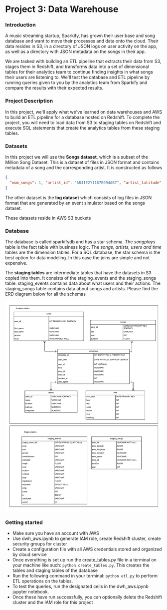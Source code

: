 # Project 3: Data Warehouse
### Introduction
A music streaming startup, Sparkify, has grown their user base and song database and want to move their processes and data onto the cloud. Their data resides in S3, in a directory of JSON logs on user activity on the app, as well as a directory with JSON metadata on the songs in their app.

We are tasked with building an ETL pipeline that extracts their data from S3, stages them in Redshift, and transforms data into a set of dimensional tables for their analytics team to continue finding insights in what songs their users are listening to. We'll test the database and ETL pipeline by running queries given to you by the analytics team from Sparkify and compare the results with their expected results.

### Project Description
In this project, we'll apply what we've learned on data warehouses and AWS to build an ETL pipeline for a database hosted on Redshift. To complete the project, you will need to load data from S3 to staging tables on Redshift and execute SQL statements that create the analytics tables from these staging tables.

### Datasets
In this project we will use the **Songs dataset**, which is a subset of the Million Song Dataset. This is a dataset of files in JSON format and contains metadata of a song and the corresponding artist. It is constructed as follows
```json
{
  "num_songs": 1, "artist_id": "ARJIE2Y1187B994AB7", "artist_latitude": null, "artist_longitude": null, "artist_location": "", "artist_name": "Line Renaud", "song_id": "SOUPIRU12A6D4FA1E1", "title": "Der Kleine Dompfaff", "duration": 152.92036, "year": 0
}
```
The other dataset is the **log dataset** which consists of log files in JSON format that are generated by an event simulator based on the songs dataset. 

These datasets reside in AWS S3 buckets

### Database
The database is called sparkifydb and has a star schema. The *songplays* table is the fact table with business logic. The *songs, artists, users and time* tables are the dimension tables. For a SQL database, the star schema is the best option for data modeling. In this case the joins are simple and not expensive.

The **staging tables** are intermediate tables that have the datasets in S3 copied into them. It consists of the staging_events and the staging_songs table. staging_events contains data about what users and their actions. The staging_songs table contains data about songs and artists. Please find the ERD diagram below for all the schemas

![ERD diagram](./schema.png)

### Getting started
- Make sure you have an account with AWS
- Use dwh_aws.ipynb to generate IAM role, create Redshift cluster, create security groups for cluster
- Create a configuration file with all AWS credentials stored and organized by cloud service
- Once everything is set up run the create_tables.py file in a terminal on your machine like such:  ```python create_tables.py```. This creates the tables and staging tables of the database
- Run the following command in your terminal: ```python etl.py``` to perform ETL operations on the tables.
- To test the queries, run the designated cells in the dwh_aws.ipynb jupyter notebook.
- Once these have run successfully, you can optionally delete the Redshift cluster and the IAM role for this project